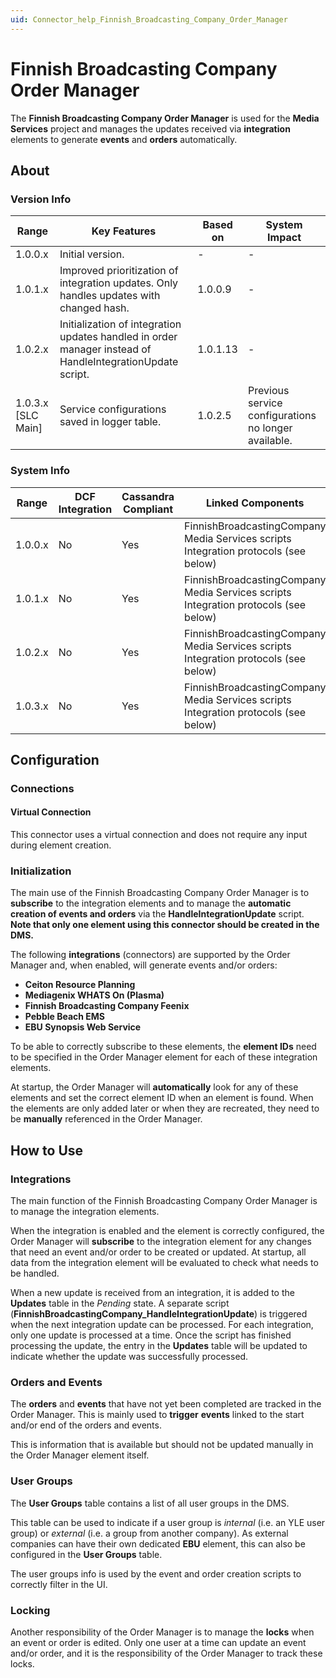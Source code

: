 ```yaml
---
uid: Connector_help_Finnish_Broadcasting_Company_Order_Manager
---
```


# Finnish Broadcasting Company Order Manager

The **Finnish Broadcasting Company Order Manager** is used for the **Media Services** project and manages the updates received via **integration** elements to generate **events** and **orders** automatically.

## About

### Version Info

| **Range**            | **Key Features**                                                                                          | **Based on** | **System Impact**                                    |
|----------------------|-----------------------------------------------------------------------------------------------------------|--------------|------------------------------------------------------|
| 1.0.0.x              | Initial version.                                                                                          | \-           | \-                                                   |
| 1.0.1.x              | Improved prioritization of integration updates. Only handles updates with changed hash.                   | 1.0.0.9      | \-                                                   |
| 1.0.2.x              | Initialization of integration updates handled in order manager instead of HandleIntegrationUpdate script. | 1.0.1.13     | \-                                                   |
| 1.0.3.x \[SLC Main\] | Service configurations saved in logger table.                                                             | 1.0.2.5      | Previous service configurations no longer available. |

### System Info

| **Range** | **DCF Integration** | **Cassandra Compliant** | **Linked Components**                                                               | **Exported Components** |
|-----------|---------------------|-------------------------|-------------------------------------------------------------------------------------|-------------------------|
| 1.0.0.x   | No                  | Yes                     | FinnishBroadcastingCompany Media Services scripts Integration protocols (see below) | \-                      |
| 1.0.1.x   | No                  | Yes                     | FinnishBroadcastingCompany Media Services scripts Integration protocols (see below) | \-                      |
| 1.0.2.x   | No                  | Yes                     | FinnishBroadcastingCompany Media Services scripts Integration protocols (see below) | \-                      |
| 1.0.3.x   | No                  | Yes                     | FinnishBroadcastingCompany Media Services scripts Integration protocols (see below) | \-                      |

## Configuration

### Connections

#### Virtual Connection

This connector uses a virtual connection and does not require any input during element creation.

### Initialization

The main use of the Finnish Broadcasting Company Order Manager is to **subscribe** to the integration elements and to manage the **automatic creation of events and orders** via the **HandleIntegrationUpdate** script.
**Note that only one element using this connector should be created in the DMS.**

The following **integrations** (connectors) are supported by the Order Manager and, when enabled, will generate events and/or orders:

- **Ceiton Resource Planning**
- **Mediagenix WHATS On (Plasma)**
- **Finnish Broadcasting Company Feenix**
- **Pebble Beach EMS**
- **EBU Synopsis Web Service**

To be able to correctly subscribe to these elements, the **element IDs** need to be specified in the Order Manager element for each of these integration elements.

At startup, the Order Manager will **automatically** look for any of these elements and set the correct element ID when an element is found. When the elements are only added later or when they are recreated, they need to be **manually** referenced in the Order Manager.

## How to Use

### Integrations

The main function of the Finnish Broadcasting Company Order Manager is to manage the integration elements.

When the integration is enabled and the element is correctly configured, the Order Manager will **subscribe** to the integration element for any changes that need an event and/or order to be created or updated.
At startup, all data from the integration element will be evaluated to check what needs to be handled.

When a new update is received from an integration, it is added to the **Updates** table in the *Pending* state. A separate script (**FinnishBroadcastingCompany_HandleIntegrationUpdate**) is triggered when the next integration update can be processed.
For each integration, only one update is processed at a time. Once the script has finished processing the update, the entry in the **Updates** table will be updated to indicate whether the update was successfully processed.

### Orders and Events

The **orders** and **events** that have not yet been completed are tracked in the Order Manager. This is mainly used to **trigger** **events** linked to the start and/or end of the orders and events.

This is information that is available but should not be updated manually in the Order Manager element itself.

### User Groups

The **User Groups** table contains a list of all user groups in the DMS.

This table can be used to indicate if a user group is *internal* (i.e. an YLE user group) or *external* (i.e. a group from another company).
As external companies can have their own dedicated **EBU** element, this can also be configured in the **User Groups** table.

The user groups info is used by the event and order creation scripts to correctly filter in the UI.

### Locking

Another responsibility of the Order Manager is to manage the **locks** when an event or order is edited.
Only one user at a time can update an event and/or order, and it is the responsibility of the Order Manager to track these locks.


